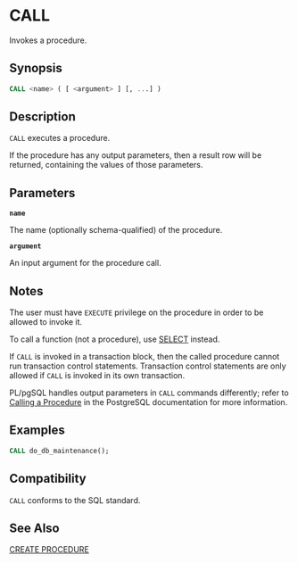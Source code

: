 # CALL

Invokes a procedure.

## Synopsis

```sql
CALL <name> ( [ <argument> ] [, ...] )
```

## Description

`CALL` executes a procedure.

If the procedure has any output parameters, then a result row will be returned, containing the values of those parameters.

## Parameters

**`name`**

The name (optionally schema-qualified) of the procedure.

**`argument`**

An input argument for the procedure call.

## Notes

The user must have `EXECUTE` privilege on the procedure in order to be allowed to invoke it.

To call a function (not a procedure), use [SELECT](/docs/sql-statements/sql-stmt-select.md) instead.

If `CALL` is invoked in a transaction block, then the called procedure cannot run transaction control statements. Transaction control statements are only allowed if `CALL` is invoked in its own transaction.

PL/pgSQL handles output parameters in `CALL` commands differently; refer to [Calling a Procedure](https://www.postgresql.org/docs/12/plpgsql-control-structures.html#PLPGSQL-STATEMENTS-CALLING-PROCEDURE) in the PostgreSQL documentation for more information.

## Examples

```sql
CALL do_db_maintenance();
```

## Compatibility

`CALL` conforms to the SQL standard.

## See Also

[CREATE PROCEDURE](/docs/sql-statements/sql-stmt-create-procedure.md)



